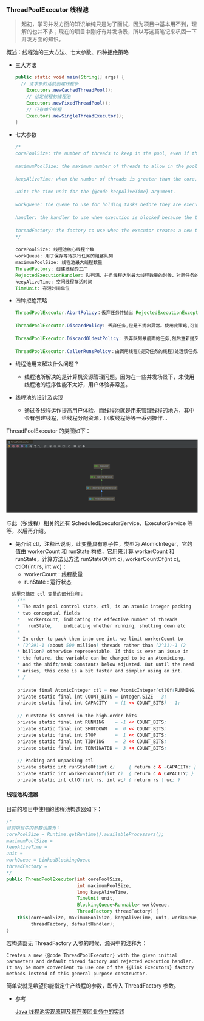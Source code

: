 ### ThreadPoolExecutor 线程池

> 起初，学习并发方面的知识单纯只是为了面试，因为项目中基本用不到，理解的也并不多；现在的项目中刚好有并发场景，所以写这篇笔记来巩固一下并发方面的知识。



概述：线程池的三大方法、七大参数、四种拒绝策略

- 三大方法

  ~~~java
  public static void main(String[] args) {
  	// 请求多的话就创建线程多
      Executors.newCachedThreadPool();
      // 给定线程的线程池
      Executors.newFixedThreadPool();
      // 只有单个线程
      Executors.newSingleThreadExecutor();
  }
  ~~~

- 七大参数

  ~~~java
  /*
  corePoolSize: the number of threads to keep in the pool, even if they are idle, unless {@code allowCoreThreadTimeOut} is set.
      
  maximumPoolSize: the maximum number of threads to allow in the pool.
      
  keepAliveTime: when the number of threads is greater than the core, this is the maximum time that excess idle threads will wait for new tasks before terminating.
  
  unit: the time unit for the {@code keepAliveTime} argument.
  
  workQueue: the queue to use for holding tasks before they are executed.  This queue will hold only the {@code Runnable} tasks submitted by the {@code execute} method.
  
  handler: the handler to use when execution is blocked because the thread bounds and queue capacities are reached.
  
  threadFactory: the factory to use when the executor creates a new thread.
  */
  
  corePoolSize: 线程池核心线程个数
  workQueue: 用于保存等待执行任务的阻塞队列
  maximunPoolSize: 线程池最大线程数量
  ThreadFactory: 创建线程的工厂
  RejectedExecutionHandler: 队列满，并且线程达到最大线程数量的时候，对新任务的处理策略
  keeyAliveTime: 空闲线程存活时间
  TimeUnit: 存活时间单位
  ~~~

- 四种拒绝策略

  ~~~java
  ThreadPoolExecutor.AbortPolicy：丢弃任务并抛出 RejectedExecutionException 异常。这是线程池默认的拒绝策略,在任务不能再提交的时候,抛出异常,及时反馈程序运行状态。如果是比较关键的业务, 推荐使用此拒绝策略,这样子在系统不能承载更大的并发量的时候,能够及时的通过异常发现。
      
  ThreadPoolExecutor.DiscardPolicy: 丢弃任务,但是不抛出异常。使用此策略,可能会使我们无法发现系统的异常状态。建议是一些无关紧要的业务采用此策略。 
  
  ThreadPoolExecutor.DiscardOldestPolicy: 丢弃队列最前面的任务,然后重新提交被拒绝的任务。是否要采用此种拒绝策略,还得根据实际业务是否允许丢弃老任务来认真衡量。 
  
  ThreadPoolExecutor.CallerRunsPolicy：由调用线程(提交任务的线程)处理该任务。这种情况是需要让所有任务都执行完毕, 那么就适合大量计算的任务类型去执行,多线程仅仅是增大吞吐量的手段,最终必须要让每个任务都执行完毕。
  ~~~

- 线程池用来解决什么问题？
  
  - 线程池所解决的是计算机资源管理问题。因为在一些并发场景下，未使用线程池的程序性能不太好，用户体验非常差。
- 线程池的设计及实现
  
  - 通过多线程运作提高用户体验，而线程池就是用来管理线程的地方，其中会有创建线程，给线程分配资源，回收线程等等一系列操作...

ThreadPoolExecutor 的类图如下：

<img src = '../img/ThreadPoolExecutor_1.png'/>

与此（多线程）相关的还有 ScheduledExecutorService，ExecutorService 等等，以后再介绍。

- 先介绍 ctl，注释已说明，此变量具有原子性，类型为 AtomicInteger，它的值由 workerCount 和 runState 构成，它用来计算 workerCount 和 runState，计算方法见方法 runStateOf(int c), workerCountOf(int c), ctlOf(int rs, int wc)：
  - workerCount : 线程数量
  - runState : 运行状态

~~~java
  这里只摘取 ctl 变量的部分注释：
	/**
    * The main pool control state, ctl, is an atomic integer packing
    * two conceptual fields
    *   workerCount, indicating the effective number of threads
    *   runState,    indicating whether running, shutting down etc
    *
    * In order to pack them into one int, we limit workerCount to
    * (2^29)-1 (about 500 million) threads rather than (2^31)-1 (2
    * billion) otherwise representable. If this is ever an issue in
    * the future, the variable can be changed to be an AtomicLong,
    * and the shift/mask constants below adjusted. But until the need
    * arises, this code is a bit faster and simpler using an int.
    * /
    
	private final AtomicInteger ctl = new AtomicInteger(ctlOf(RUNNING, 0));
    private static final int COUNT_BITS = Integer.SIZE - 3;
    private static final int CAPACITY   = (1 << COUNT_BITS) - 1;

    // runState is stored in the high-order bits
    private static final int RUNNING    = -1 << COUNT_BITS;
    private static final int SHUTDOWN   =  0 << COUNT_BITS;
    private static final int STOP       =  1 << COUNT_BITS;
    private static final int TIDYING    =  2 << COUNT_BITS;
    private static final int TERMINATED =  3 << COUNT_BITS;
    
    // Packing and unpacking ctl
    private static int runStateOf(int c)     { return c & ~CAPACITY; }
    private static int workerCountOf(int c)  { return c & CAPACITY; }
    private static int ctlOf(int rs, int wc) { return rs | wc; }
~~~





 #### 线程池构造器

目前的项目中使用的线程池构造器如下：

~~~java
/*
目前项目中的参数设置为：
corePoolSize = Runtime.getRuntime().availableProcessors();
maximumPoolSize = 
keepAliveTime = 
unit = 
workQueue = LinkedBlockingQueue
threadFactory = 
*/
public ThreadPoolExecutor(int corePoolSize,
                          int maximumPoolSize,
                          long keepAliveTime,
                          TimeUnit unit,
                          BlockingQueue<Runnable> workQueue,
                          ThreadFactory threadFactory) {
    this(corePoolSize, maximumPoolSize, keepAliveTime, unit, workQueue,
         threadFactory, defaultHandler);
}
~~~

若构造器无 ThreadFactory 入参的时候，源码中的注释为：

```
Creates a new {@code ThreadPoolExecutor} with the given initial parameters and default thread factory and rejected execution handler.
It may be more convenient to use one of the {@link Executors} factory methods instead of this general purpose constructor.
```

简单说就是希望你能指定生产线程的参数，即传入 ThreadFactory 参数。



- 参考

  [Java 线程池实现原理及其在美团业务中的实践](https://tech.meituan.com/2020/04/02/java-pooling-pratice-in-meituan.html)